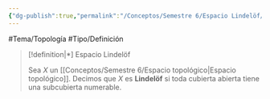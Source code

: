 ```yaml
---
{"dg-publish":true,"permalink":"/Conceptos/Semestre 6/Espacio Lindelöf/"}
---
```


#Tema/Topología  #Tipo/Definición 

> [!definition|*] Espacio Lindelöf
> 
> Sea ${} X {}$ un [[Conceptos/Semestre 6/Espacio topológico\|Espacio topológico]]. Decimos que ${} X {}$ es **Lindelöf** si toda cubierta abierta tiene una subcubierta numerable.
>